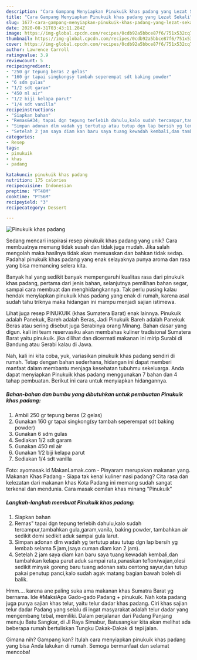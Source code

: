 ```yaml
---
description: "Cara Gampang Menyiapkan Pinukuik khas padang yang Lezat Sekali"
title: "Cara Gampang Menyiapkan Pinukuik khas padang yang Lezat Sekali"
slug: 1677-cara-gampang-menyiapkan-pinukuik-khas-padang-yang-lezat-sekali
date: 2020-08-31T03:43:11.284Z
image: https://img-global.cpcdn.com/recipes/0cdb92a5bbce87f6/751x532cq70/pinukuik-khas-padang-foto-resep-utama.jpg
thumbnail: https://img-global.cpcdn.com/recipes/0cdb92a5bbce87f6/751x532cq70/pinukuik-khas-padang-foto-resep-utama.jpg
cover: https://img-global.cpcdn.com/recipes/0cdb92a5bbce87f6/751x532cq70/pinukuik-khas-padang-foto-resep-utama.jpg
author: Lawrence Carroll
ratingvalue: 3.9
reviewcount: 5
recipeingredient:
- "250 gr tepung beras 2 gelas"
- "160 gr tapai singkongsy tambah seperempat sdt baking powder"
- "6 sdm gulas"
- "1/2 sdt garam"
- "450 ml air"
- "1/2 biji kelapa parut"
- "1/4 sdt vanilla"
recipeinstructions:
- "Siapkan bahan"
- "Remas&#34; tapai dgn tepung terlebih dahulu,kalo sudah tercampur,tambahkan gula,garam,vanila, baking powder, tambahkan air sedikit demi sedikit aduk sampai gula larut."
- "Simpan adonan dlm wadah yg tertutup atau tutup dgn lap bersih yg lembab selama 5 jam,(saya cuman diam kan 2 jam)."
- "Setelah 2 jam saya diam kan baru saya tuang kewadah kembali,dan tambahkan kelapa parut aduk sampai rata,panaskan teflon/wajan,olesi sedikit minyak goreng baru tuang adonan satu centong sayur,dan tutup pakai penutup panci,kalo sudah agak matang bagian bawah boleh di balik."
categories:
- Resep
tags:
- pinukuik
- khas
- padang

katakunci: pinukuik khas padang 
nutrition: 175 calories
recipecuisine: Indonesian
preptime: "PT40M"
cooktime: "PT56M"
recipeyield: "3"
recipecategory: Dessert

---
```



![Pinukuik khas padang](https://img-global.cpcdn.com/recipes/0cdb92a5bbce87f6/751x532cq70/pinukuik-khas-padang-foto-resep-utama.jpg)

Sedang mencari inspirasi resep pinukuik khas padang yang unik? Cara membuatnya memang tidak susah dan tidak juga mudah. Jika salah mengolah maka hasilnya tidak akan memuaskan dan bahkan tidak sedap. Padahal pinukuik khas padang yang enak selayaknya punya aroma dan rasa yang bisa memancing selera kita.

Banyak hal yang sedikit banyak mempengaruhi kualitas rasa dari pinukuik khas padang, pertama dari jenis bahan, selanjutnya pemilihan bahan segar, sampai cara membuat dan menghidangkannya. Tak perlu pusing kalau hendak menyiapkan pinukuik khas padang yang enak di rumah, karena asal sudah tahu triknya maka hidangan ini mampu menjadi sajian istimewa.

Lihat juga resep PINUKUIK (khas Sumatera Barat) enak lainnya. Pinukuik adalah Panekuk, Bareh adalah Beras, Jadi Pinukuik Bareh adalah Panekuk Beras atau sering disebut juga Serabinya orang Minang. Bahan dasar yang digun. kali ini team reservasiku akan membahas kuliner tradisional Sumatera Barat yaitu pinukuik. jika dilihat dan dicermati makanan ini mirip Surabi di Bandung atau Serabi kalau di Jawa.


Nah, kali ini kita coba, yuk, variasikan pinukuik khas padang sendiri di rumah. Tetap dengan bahan sederhana, hidangan ini dapat memberi manfaat dalam membantu menjaga kesehatan tubuhmu sekeluarga. Anda dapat menyiapkan Pinukuik khas padang menggunakan 7 bahan dan 4 tahap pembuatan. Berikut ini cara untuk menyiapkan hidangannya.

<!--inarticleads1-->

##### Bahan-bahan dan bumbu yang dibutuhkan untuk pembuatan Pinukuik khas padang:

1. Ambil 250 gr tepung beras (2 gelas)
1. Gunakan 160 gr tapai singkong(sy tambah seperempat sdt baking powder)
1. Gunakan 6 sdm gulas
1. Sediakan 1/2 sdt garam
1. Gunakan 450 ml air
1. Gunakan 1/2 biji kelapa parut
1. Sediakan 1/4 sdt vanilla


Foto: ayomasak.id MakanLamak.com - Pinyaram merupakan makanan yang. Makanan Khas Padang - Siapa tak kenal kuliner nasi padang? Cita rasa dan kelezatan dari makanan khas Kota Padang ini memang sudah sangat terkenal dan mendunia. Cara masak cemilan khas minang &#34;Pinukuik&#34; 

<!--inarticleads2-->

##### Langkah-langkah membuat Pinukuik khas padang:

1. Siapkan bahan
1. Remas&#34; tapai dgn tepung terlebih dahulu,kalo sudah tercampur,tambahkan gula,garam,vanila, baking powder, tambahkan air sedikit demi sedikit aduk sampai gula larut.
1. Simpan adonan dlm wadah yg tertutup atau tutup dgn lap bersih yg lembab selama 5 jam,(saya cuman diam kan 2 jam).
1. Setelah 2 jam saya diam kan baru saya tuang kewadah kembali,dan tambahkan kelapa parut aduk sampai rata,panaskan teflon/wajan,olesi sedikit minyak goreng baru tuang adonan satu centong sayur,dan tutup pakai penutup panci,kalo sudah agak matang bagian bawah boleh di balik.


Hmm…. karena ane paling suka ama makanan khas Sumatra Barat yg bernama. Ide #MaksiApa Gado-gado Padang + pinukuik. Nah kota padang juga punya sajian khas telur, yaitu telur dadar khas padang. Ciri khas sajian telur dadar Padang yang selalu di ingat masyarakat adalah telur dadar yang mengembang tebal, memiliki. Dalam perjalanan dari Padang Panjang menuju Batu Sangkar, di Jl Raya Simabur, Batusangkar kita akan melihat ada beberapa rumah bertuliskan Tungku Dakak-Dakak di tepi jalan. 

Gimana nih? Gampang kan? Itulah cara menyiapkan pinukuik khas padang yang bisa Anda lakukan di rumah. Semoga bermanfaat dan selamat mencoba!
